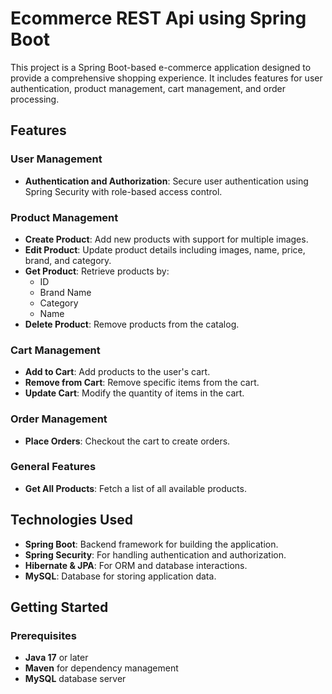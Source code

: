 # Ecommerce REST Api using Spring Boot

This project is a Spring Boot-based e-commerce application designed to provide a comprehensive shopping experience. 
It includes features for user authentication, product management, cart management, and order processing.

## Features

### User Management
- **Authentication and Authorization**: Secure user authentication using Spring Security with role-based access control.

### Product Management
- **Create Product**: Add new products with support for multiple images.
- **Edit Product**: Update product details including images, name, price, brand, and category.
- **Get Product**: Retrieve products by:
    - ID
    - Brand Name
    - Category
    - Name
- **Delete Product**: Remove products from the catalog.

### Cart Management
- **Add to Cart**: Add products to the user's cart.
- **Remove from Cart**: Remove specific items from the cart.
- **Update Cart**: Modify the quantity of items in the cart.

### Order Management
- **Place Orders**: Checkout the cart to create orders.

### General Features
- **Get All Products**: Fetch a list of all available products.

## Technologies Used
- **Spring Boot**: Backend framework for building the application.
- **Spring Security**: For handling authentication and authorization.
- **Hibernate & JPA**: For ORM and database interactions.
- **MySQL**: Database for storing application data.

## Getting Started

### Prerequisites
- **Java 17** or later
- **Maven** for dependency management
- **MySQL** database server

